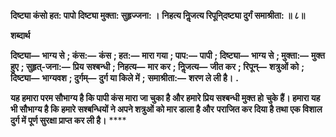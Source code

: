 **दिष्ट्या कंसो हत: पापो दिष्ट्या मुक्ता: सुहृज्जना: ।** **निहत्य निॢजत्य रिपूनि्दष्ट्या दुर्गं समाश्रीता: ॥ ८॥** 

**शब्दार्थ** 

**दिष्ट्या—** **भाग्य से** **; कंस:—** **कंस** **; हत:—** **मारा गया** **; पाप:—** **पापी** **; दिष्ट्या—** **भाग्य से** **; मुक्ता:—** **मुक्त हुए** **; सुहृत्-जना:—** **प्रिय** **सश्बन्धी** **; निहत्य—** **मार कर** **; निॢजत्य—** **जीत कर** **; रिपून्—** **शत्रुओं को** **; दिष्ट्या—** **भाग्यवश** **; दुर्गम्—** **दुर्ग या किले में** **;** **समाश्रीता:—** **शरण ले ली है।** **.** 

**यह हमारा परम सौभाग्य है कि पापी कंस मारा जा चुका है और हमारे प्रिय सश्बन्धी मुक्त हो** **चुके हैं। हमारा यह भी सौभाग्य है कि हमारे सश्बन्धियों ने अपने शत्रुओं को मार डाला है और** **पराजित कर दिया है तथा एक विशाल दुर्ग में पूर्ण सुरक्षा प्राप्त कर ली है।** **** 